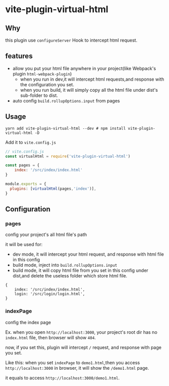 # vite-plugin-virtual-html

## Why

this plugin use `configureServer` Hook to intercept html request.

## features 

+ allow you put your html file anywhere in your project(like Webpack's plugin `html-webpack-plugin`)
  + when you run in dev,it will intercept html requests,and response with the configuration you set.
  + when you run build, it will simply copy all the html file under dist's sub-folder to dist.
+ auto config `build.rollupOptions.input` from pages

## Usage

`yarn add vite-plugin-virtual-html --dev # npm install vite-plugin-virtual-html -D`

Add it to `vite.config.js`

``` js
// vite.config.js
const virtualHtml = require('vite-plugin-virtual-html')

const pages = {
    index: '/src/index/index.html'
}

module.exports = {
  plugins: [virtualHtml(pages,'index')],
}
```

## Configuration

### pages
config your project's all html file's path

it will be used for:
+ dev mode, it will intercept your html request, and response with html file in this config
+ build mode, inject into `build.rollupOptions.input`
+ build mode, it will copy html file from you set in this config under dist,and delete the useless folder which store html file.
```
{ 
    index: '/src/index/index.html',
    login: '/src/login/login.html',
}
```

### indexPage

config the index page

Ex. when you open `http://localhost:3000`, your project's root dir has no  `index.html` file, then browser will show `404`.

now, if you set this, plugin will intercept `/` request, and response with page you set.

Like this: 
when you set `indexPage` to `demo1.html`,then you access `http://localhost:3000` in browser, it will show the `/demo1.html` page. 

it equals to access `http://localhost:3000/demo1.html`.
